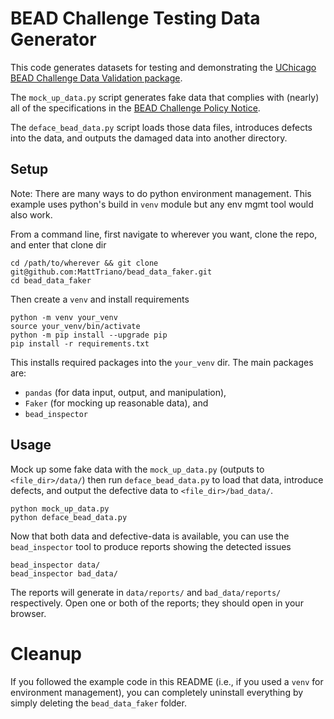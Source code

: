 # BEAD Challenge Testing Data Generator

This code generates datasets for testing and demonstrating the [UChicago BEAD Challenge Data Validation package](https://github.com/uchicago-dsi/uchicago-bead-challenge-validation-tool).

The `mock_up_data.py` script generates fake data that complies with (nearly) all of the specifications in the [BEAD Challenge Policy Notice](https://www.ntia.gov/sites/default/files/2023-11/bead_challenge_process_policy_notice.pdf#page=23).

The `deface_bead_data.py` script loads those data files, introduces defects into the data, and outputs the damaged data into another directory.

## Setup

Note: There are many ways to do python environment management. This example uses python's build in `venv` module but any env mgmt tool would also work.

From a command line, first navigate to wherever you want, clone the repo, and enter that clone dir

```console
cd /path/to/wherever && git clone git@github.com:MattTriano/bead_data_faker.git
cd bead_data_faker
```

Then create a `venv` and install requirements
```
python -m venv your_venv
source your_venv/bin/activate
python -m pip install --upgrade pip
pip install -r requirements.txt
```

This installs required packages into the `your_venv` dir. The main packages are:
* `pandas` (for data input, output, and manipulation),
* `Faker` (for mocking up reasonable data), and
* `bead_inspector`


## Usage

Mock up some fake data with the `mock_up_data.py` (outputs to `<file_dir>/data/`) then run `deface_bead_data.py` to load that data, introduce defects, and output the defective data to `<file_dir>/bad_data/`.

```console
python mock_up_data.py
python deface_bead_data.py
```

Now that both data and defective-data is available, you can use the `bead_inspector` tool to produce reports showing the detected issues

```console
bead_inspector data/
bead_inspector bad_data/
```

The reports will generate in `data/reports/` and `bad_data/reports/` respectively. Open one or both of the reports; they should open in your browser.


# Cleanup

If you followed the example code in this README (i.e., if you used a `venv` for environment management), you can completely uninstall everything by simply deleting the `bead_data_faker` folder.

